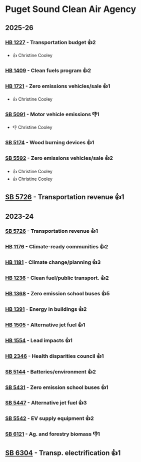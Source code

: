# Puget Sound Clean Air Agency
## 2025-26

### [HB 1227](/bill/2025-26/hb/1227/) - Transportation budget 👍2  
* 👍 Christine Cooley

### [HB 1409](/bill/2025-26/hb/1409/) - Clean fuels program 👍2  

### [HB 1721](/bill/2025-26/hb/1721/) - Zero emissions vehicles/sale 👍1  
* 👍 Christine Cooley

### [SB 5091](/bill/2025-26/sb/5091/) - Motor vehicle emissions  👎1 
* 👎 Christine Cooley

### [SB 5174](/bill/2025-26/sb/5174/) - Wood burning devices 👍1  

### [SB 5592](/bill/2025-26/sb/5592/) - Zero emissions vehicles/sale 👍2  
* 👍 Christine Cooley
* 👍 Christine Cooley

## [SB 5726](/bill/2025-26/sb/5726/) - Transportation revenue 👍1  

## 2023-24

### [SB 5726](/bill/2023-24/sb/5726/) - Transportation revenue 👍1  

### [HB 1176](/bill/2023-24/hb/1176/) - Climate-ready communities 👍2  

### [HB 1181](/bill/2023-24/hb/1181/) - Climate change/planning 👍3  

### [HB 1236](/bill/2023-24/hb/1236/) - Clean fuel/public transport. 👍2  

### [HB 1368](/bill/2023-24/hb/1368/) - Zero emission school buses 👍5  

### [HB 1391](/bill/2023-24/hb/1391/) - Energy in buildings 👍2  

### [HB 1505](/bill/2023-24/hb/1505/) - Alternative jet fuel 👍1  

### [HB 1554](/bill/2023-24/hb/1554/) - Lead impacts 👍1  

### [HB 2346](/bill/2023-24/hb/2346/) - Health disparities council 👍1  

### [SB 5144](/bill/2023-24/sb/5144/) - Batteries/environment 👍2  

### [SB 5431](/bill/2023-24/sb/5431/) - Zero emission school buses 👍1  

### [SB 5447](/bill/2023-24/sb/5447/) - Alternative jet fuel 👍3  

### [SB 5542](/bill/2023-24/sb/5542/) - EV supply equipment 👍2  

### [SB 6121](/bill/2023-24/sb/6121/) - Ag. and forestry biomass  👎1 

## [SB 6304](/bill/2023-24/sb/6304/) - Transp. electrification 👍1  
